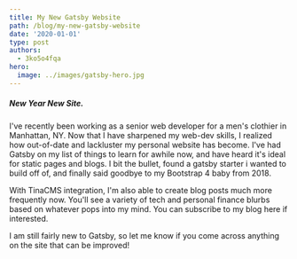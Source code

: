 ```yaml
---
title: My New Gatsby Website
path: /blog/my-new-gatsby-website
date: '2020-01-01'
type: post
authors:
  - 3ko5o4fqa
hero:
  image: ../images/gatsby-hero.jpg
---
```

##### _New Year New Site._

I've recently been working as a senior web developer for a men's clothier in Manhattan, NY. Now that I have sharpened my web-dev skills, I realized how out-of-date and lackluster my personal website has become. I've had Gatsby on my list of things to learn for awhile now, and have heard it's ideal for static pages and blogs. I bit the bullet, found a gatsby starter i wanted to build off of, and finally said goodbye to my Bootstrap 4 baby from 2018.

With TinaCMS integration, I'm also able to create blog posts much more frequently now. You'll see a variety of tech and personal finance blurbs based on whatever pops into my mind. You can subscribe to my blog here if interested.

I am still fairly new to Gatsby, so let me know if you come across anything on the site that can be improved!